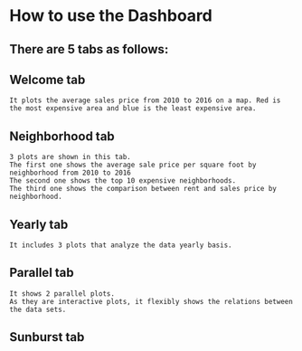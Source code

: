 # How to use the Dashboard

## There are 5 tabs as follows:

## Welcome tab 
    It plots the average sales price from 2010 to 2016 on a map. Red is the most expensive area and blue is the least expensive area.
## Neighborhood tab 
    3 plots are shown in this tab.
    The first one shows the average sale price per square foot by neighborhood from 2010 to 2016
    The second one shows the top 10 expensive neighborhoods.
    The third one shows the comparison between rent and sales price by neighborhood.
## Yearly tab 
    It includes 3 plots that analyze the data yearly basis.
## Parallel tab 
    It shows 2 parallel plots.
    As they are interactive plots, it flexibly shows the relations between the data sets.
## Sunburst tab








